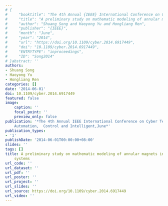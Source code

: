 ```yaml
---
# {
#     "booktitle": "The 4th Annual {IEEE} International Conference on Cyber Technology in Automation,  Control and Intelligent",
#     "title": "A preliminary study on mathematic modeling of annular magnets in magnetic tracking systems",
#     "author": "Shuang Song and Haoyong Yu and Hongliang Ren",
#     "publisher": "{IEEE}",
#     "month": "June",
#     "year": "2014",
#     "url": "https://doi.org/10.1109/cyber.2014.6917449",
#     "doi": "10.1109/cyber.2014.6917449",
#     "ENTRYTYPE": "inproceedings",
#     "ID": "Song2014"
# }abstract: ''
authors:
- Shuang Song
- Haoyong Yu
- Hongliang Ren
categories: []
date: '2014-06-01'
doi: 10.1109/cyber.2014.6917449
featured: false
image:
    caption: ''
    focal_point: ''
    preview_only: false
publication: '*The 4th Annual IEEE International Conference on Cyber Technology in
    Automation,  Control and Intelligent,June*'
publication_types:
- '1'
publishDate: '2014-06-01T00:00:00+08:00'
slides: ''
tags: []
title: A preliminary study on mathematic modeling of annular magnets in magnetic tracking
    systems
url_code: ''
url_dataset: ''
url_pdf: ''
url_poster: ''
url_project: ''
url_slides: ''
url_source: https://doi.org/10.1109/cyber.2014.6917449
url_video: ''
---
```

